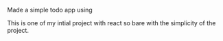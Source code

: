 Made a simple todo app using 

This is one of my intial project with react so bare with the simplicity of the project.
